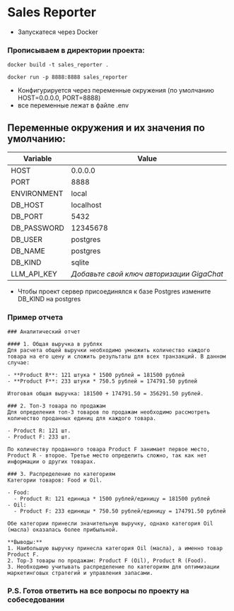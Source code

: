 # Sales Reporter



- Запускатеся через Docker

### Прописываем в директории проекта:
  `docker build -t sales_reporter .`

  `docker run -p 8888:8888 sales_reporter`

- Конфигурируется через переменные окружения (по умолчанию HOST=0.0.0.0, PORT=8888)
- все переменные лежат в файле .env
## Переменные окружения и их значения по умолчанию:
                    
Variable      | Value
------------- | -------------
HOST          | 0.0.0.0
PORT          | 8888
ENVIRONMENT   | local
DB_HOST       | localhost
DB_PORT       | 5432
DB_PASSWORD   | 12345678
DB_USER       | postgres
DB_NAME       | postgres
DB_KIND       | sqlite
LLM_API_KEY   |*Добавьте свой ключ авторизации GigaChat*

- Чтобы проект сервер присоединялся к базе Postgres измените DB_KIND на postgres

### Пример отчета
```
### Аналитический отчет

#### 1. Общая выручка в рублях
Для расчета общей выручки необходимо умножить количество каждого товара на его цену и сложить результаты для всех транзакций. В данном случае:

- **Product R**: 121 штука * 1500 рублей = 181500 рублей
- **Product F**: 233 штуки * 750.5 рублей = 174791.50 рублей

Итоговая общая выручка: 181500 + 174791.50 = 356291.50 рублей.

### 2. Топ-3 товара по продажам
Для определения топ-3 товаров по продажам необходимо рассмотреть количество проданных единиц для каждого товара.

- Product R: 121 шт.
- Product F: 233 шт.

По количеству проданного товара Product F занимает первое место, Product R - второе. Третье место определить сложно, так как нет информации о других товарах.

### 3. Распределение по категориям
Категории товаров: Food и Oil.

- Food:
  - Product R: 121 единица * 1500 рублей/единицу = 181500 рублей
- Oil:
  - Product F: 233 единицы * 750.50 рублей/единицу = 174791.50 рублей

Обе категории принесли значительную выручку, однако категория Oil (масла) оказалась более прибыльной.

**Выводы:**
1. Наибольшую выручку принесла категория Oil (масла), а именно товар Product F.
2. Top-3 товары по продажам: Product F (Oil), Product R (Food).
3. Необходимо учитывать распределение по категориям для оптимизации маркетинговых стратегий и управления запасами.

```

### P.S. Готов ответить на все вопросы по проекту на собеседовании